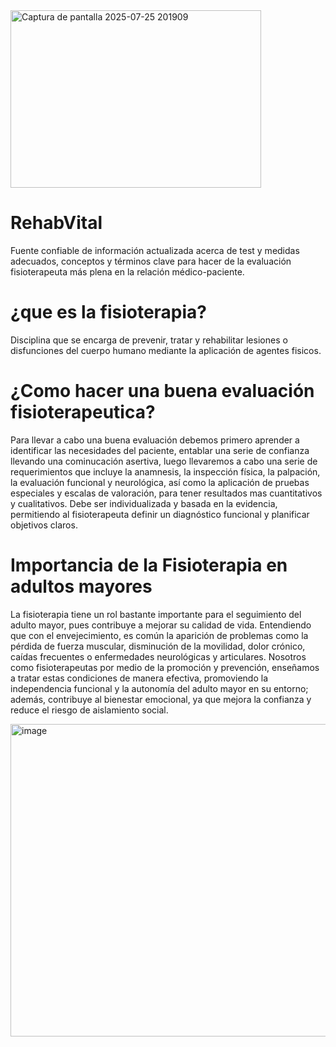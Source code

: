 <img width="401" height="284" alt="Captura de pantalla 2025-07-25 201909" src="https://github.com/user-attachments/assets/b8a24e6c-7a75-4a7a-8a6d-3d26f981ebae" />

# RehabVital
Fuente confiable de información actualizada acerca de test y medidas adecuados, conceptos y términos clave para hacer de la evaluación fisioterapeuta más plena en la relación médico-paciente.
# ¿que es la fisioterapia?
Disciplina que se encarga de prevenir, tratar y rehabilitar lesiones o disfunciones del cuerpo humano mediante la aplicación de agentes fisicos.
# ¿Como hacer una buena evaluación fisioterapeutica?
Para llevar a cabo una buena evaluación debemos primero aprender a identificar las necesidades del paciente, entablar una serie de confianza llevando una cominucación asertiva, luego llevaremos a cabo una serie de requerimientos que incluye la anamnesis, la inspección física, la palpación, la evaluación funcional y neurológica, así como la aplicación de pruebas especiales y escalas de valoración, para tener resultados mas cuantitativos y cualitativos. Debe ser individualizada y basada en la evidencia, permitiendo al fisioterapeuta definir un diagnóstico funcional y planificar objetivos claros.
# Importancia de la Fisioterapia en adultos mayores
La fisioterapia tiene un rol bastante importante para el seguimiento del adulto mayor, pues contribuye a mejorar su calidad de vida. Entendiendo que con el envejecimiento, es común la aparición de problemas como la pérdida de fuerza muscular, disminución de la movilidad, dolor crónico, caídas frecuentes o enfermedades neurológicas y articulares. Nosotros como fisioterapeutas por medio de la promoción y prevención, enseñamos a tratar estas condiciones de manera efectiva, promoviendo la independencia funcional y la autonomía del adulto mayor en su entorno; además, contribuye al bienestar emocional, ya que mejora la confianza y reduce el riesgo de aislamiento social. 

<img width="750" height="500" alt="image" src="https://github.com/user-attachments/assets/d39e4ce2-dafd-4e4e-85b4-02a1639caf9b" />
